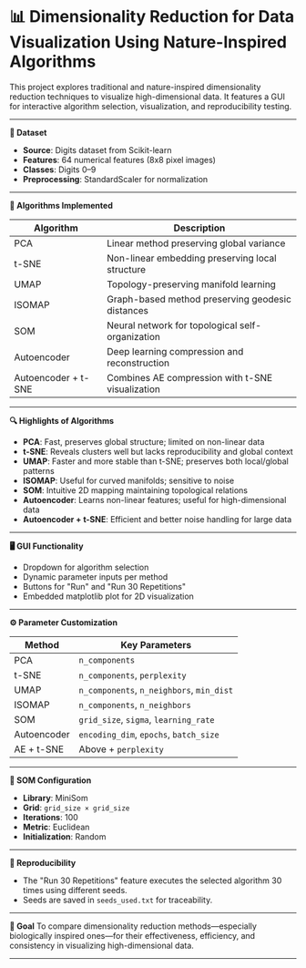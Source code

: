 # 📊 Dimensionality Reduction for Data Visualization Using Nature-Inspired Algorithms

This project explores traditional and nature-inspired dimensionality reduction techniques to visualize high-dimensional data. It features a GUI for interactive algorithm selection, visualization, and reproducibility testing.

---

**📁 Dataset**

* **Source**: Digits dataset from Scikit-learn
* **Features**: 64 numerical features (8x8 pixel images)
* **Classes**: Digits 0–9
* **Preprocessing**: StandardScaler for normalization

---

**🧠 Algorithms Implemented**

| Algorithm           | Description                                      |
| ------------------- | ------------------------------------------------ |
| PCA                 | Linear method preserving global variance         |
| t-SNE               | Non-linear embedding preserving local structure  |
| UMAP                | Topology-preserving manifold learning            |
| ISOMAP              | Graph-based method preserving geodesic distances |
| SOM                 | Neural network for topological self-organization |
| Autoencoder         | Deep learning compression and reconstruction     |
| Autoencoder + t-SNE | Combines AE compression with t-SNE visualization |

---

**🔍 Highlights of Algorithms**

* **PCA**: Fast, preserves global structure; limited on non-linear data
* **t-SNE**: Reveals clusters well but lacks reproducibility and global context
* **UMAP**: Faster and more stable than t-SNE; preserves both local/global patterns
* **ISOMAP**: Useful for curved manifolds; sensitive to noise
* **SOM**: Intuitive 2D mapping maintaining topological relations
* **Autoencoder**: Learns non-linear features; useful for high-dimensional data
* **Autoencoder + t-SNE**: Efficient and better noise handling for large data

---

**🖥️ GUI Functionality**

* Dropdown for algorithm selection
* Dynamic parameter inputs per method
* Buttons for "Run" and "Run 30 Repetitions"
* Embedded matplotlib plot for 2D visualization

---

**⚙️ Parameter Customization**

| Method      | Key Parameters                            |
| ----------- | ----------------------------------------- |
| PCA         | `n_components`                            |
| t-SNE       | `n_components`, `perplexity`              |
| UMAP        | `n_components`, `n_neighbors`, `min_dist` |
| ISOMAP      | `n_components`, `n_neighbors`             |
| SOM         | `grid_size`, `sigma`, `learning_rate`     |
| Autoencoder | `encoding_dim`, `epochs`, `batch_size`    |
| AE + t-SNE  | Above + `perplexity`                      |

---

**🧩 SOM Configuration**

* **Library**: MiniSom
* **Grid**: `grid_size × grid_size`
* **Iterations**: 100
* **Metric**: Euclidean
* **Initialization**: Random

---

**🔁 Reproducibility**

* The "Run 30 Repetitions" feature executes the selected algorithm 30 times using different seeds.
* Seeds are saved in `seeds_used.txt` for traceability.

---

**📌 Goal**
To compare dimensionality reduction methods—especially biologically inspired ones—for their effectiveness, efficiency, and consistency in visualizing high-dimensional data.

---
